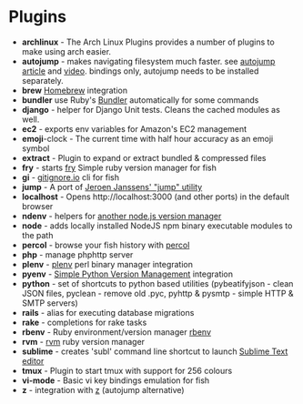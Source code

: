 # Plugins
* __archlinux__ - The Arch Linux Plugins provides a number of plugins to make using arch easier.
* __autojump__ - makes navigating filesystem much faster. see [autojump article](https://github.com/joelthelion/autojump/wiki) and [video](https://www.youtube.com/watch?v=tnNyoMGnbKg). bindings only, autojump needs to be installed separately.
* __brew__  [Homebrew](http://brew.sh/) integration
* __bundler__ use Ruby's [Bundler](http://bundler.io/) automatically for some commands
* __django__  - helper for Django Unit tests. Cleans the cached modules as well.
* __ec2__ - exports env variables for Amazon's EC2 management
* __emoji__-clock - The current time with half hour accuracy as an emoji symbol
* __extract__ - Plugin to expand or extract bundled & compressed files
* __fry__ - starts [fry](https://github.com/terlar/fry) Simple ruby version manager for fish
* __gi__  - [gitignore.io](http://gitignore.io) cli for fish
* __jump__ - A port of [Jeroen Janssens' "jump" utility](http://jeroenjanssens.com/2013/08/16/quickly-navigate-your-filesystem-from-the-command-line.html) 
* __localhost__ - Opens http://localhost:3000 (and other ports) in the default browser
* __ndenv__  - helpers for [another node.js version manager](https://github.com/riywo/ndenv)
* __node__ - adds locally installed NodeJS npm binary executable modules to the path
* __percol__ - browse your fish history with [percol](https://github.com/mooz/percol)
* __php__ - manage phphttp server 
* __plenv__  - [plenv](https://github.com/tokuhirom/plenv) perl binary manager integration
* __pyenv__ - [Simple Python Version Management](https://github.com/yyuu/pyenv) integration
* __python__ - set of shortcuts to python based utilities (pybeatifyjson - clean JSON files, pyclean - remove old .pyc, pyhttp & pysmtp - simple HTTP & SMTP servers)
* __rails__ - alias for executing database migrations
* __rake__ - completions for rake tasks
* __rbenv__ - Ruby environment/version manager [rbenv](https://github.com/sstephenson/rbenv) 
* __rvm__ - [rvm](http://rvm.io) ruby version manager
* __sublime__ - creates 'subl' command line shortcut to launch [Sublime Text editor](http://sublimetext.com/)
* __tmux__  -  Plugin to start tmux with support for 256 colours
* __vi-mode__ - Basic vi key bindings emulation for fish
* __z__ - integration with [z](https://github.com/rupa/z) (autojump alternative)
